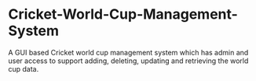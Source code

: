 # Cricket-World-Cup-Management-System
A GUI based Cricket world cup management system which has admin and user access to support adding, deleting, updating and retrieving the world cup data.
